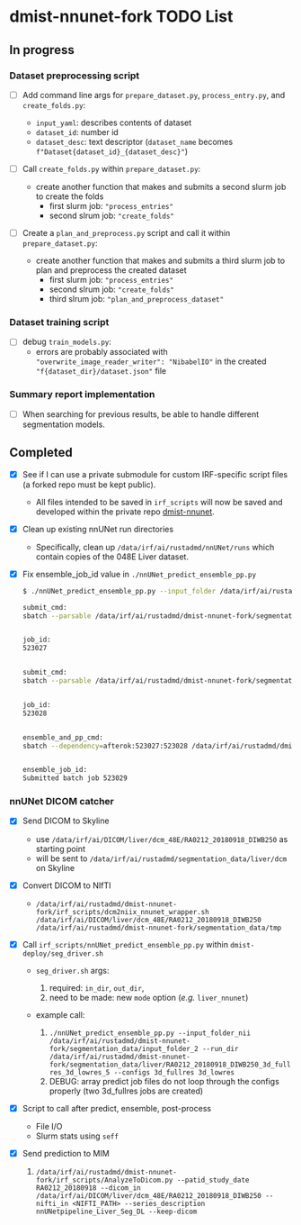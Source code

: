 # dmist-nnunet-fork TODO List

## In progress

### Dataset preprocessing script

- [ ] Add command line args for `prepare_dataset.py`, `process_entry.py`, and `create_folds.py`:
  - `input_yaml`: describes contents of dataset
  - `dataset_id`: number id
  - `dataset_desc`: text descriptor (`dataset_name` becomes `f"Dataset{dataset_id}_{dataset_desc}"`)

- [ ] Call `create_folds.py` within `prepare_dataset.py`:
  - create another function that makes and submits a second slurm job to create the folds
    - first slurm job: `"process_entries"`
    - second slrum job: `"create_folds"`

- [ ] Create a `plan_and_preprocess.py` script and call it within `prepare_dataset.py`:
  - create another function that makes and submits a third slurm job to plan and preprocess the created dataset
    - first slurm job: `"process_entries"`
    - second slrum job: `"create_folds"`
    - third slrum job: `"plan_and_preprocess_dataset"`

### Dataset training script

- [ ] debug `train_models.py`:
  - errors are probably associated with `"overwrite_image_reader_writer": "NibabelIO"` in the created `"f{dataset_dir}/dataset.json"` file

### Summary report implementation

- [ ] When searching for previous results, be able to handle different segmentation models.

## Completed

- [x] See if I can use a private submodule for custom IRF-specific script files (a forked repo must be kept public).
  
  - All files intended to be saved in `irf_scripts` will now be saved and developed within the private repo [dmist-nnunet](https://github.com/niaid/dmist-nnunet).

- [x] Clean up existing nnUNet run directories

  - Specifically, clean up `/data/irf/ai/rustadmd/nnUNet/runs` which contain copies of the 048E Liver dataset.

- [x] Fix ensemble_job_id value in `./nnUNet_predict_ensemble_pp.py`

  ```bash
  $ ./nnUNet_predict_ensemble_pp.py --input_folder /data/irf/ai/rustadmd/dmist-nnunet-fork/segmentation_data/input_folder --run_dir /data/irf/ai/rustadmd/dmist-nnunet-fork/segmentation_data/liver/RA0212_20180918_DIWB250_3d_fullres_3d_lowres --configs 3d_fullres 3d_lowres

  submit_cmd:
  sbatch --parsable /data/irf/ai/rustadmd/dmist-nnunet-fork/segmentation_data/liver/RA0212_20180918_DIWB250_3d_fullres_3d_lowres/nnUNet_array_predict_3d_fullres.slurm


  job_id:
  523027


  submit_cmd:
  sbatch --parsable /data/irf/ai/rustadmd/dmist-nnunet-fork/segmentation_data/liver/RA0212_20180918_DIWB250_3d_fullres_3d_lowres/nnUNet_array_predict_3d_lowres.slurm


  job_id:
  523028


  ensemble_and_pp_cmd:
  sbatch --dependency=afterok:523027:523028 /data/irf/ai/rustadmd/dmist-nnunet-fork/segmentation_data/liver/RA0212_20180918_DIWB250_3d_fullres_3d_lowres/nnUNet_ensemble_and_pp.slurm


  ensemble_job_id:
  Submitted batch job 523029
  ```

### nnUNet DICOM catcher

- [X] Send DICOM to Skyline

  - use `/data/irf/ai/DICOM/liver/dcm_48E/RA0212_20180918_DIWB250` as starting point
  - will be sent to `/data/irf/ai/rustadmd/segmentation_data/liver/dcm` on Skyline

- [x] Convert DICOM to NIfTI

  - `/data/irf/ai/rustadmd/dmist-nnunet-fork/irf_scripts/dcm2niix_nnunet_wrapper.sh /data/irf/ai/DICOM/liver/dcm_48E/RA0212_20180918_DIWB250 /data/irf/ai/rustadmd/dmist-nnunet-fork/segmentation_data/tmp`

- [X] Call `irf_scripts/nnUNet_predict_ensemble_pp.py` within `dmist-deploy/seg_driver.sh`

  - `seg_driver.sh` args:
     1. required: `in_dir`, `out_dir`,
     2. need to  be made: new `mode` option (*e.g.* `liver_nnunet`)

  - example call:

     1. `./nnUNet_predict_ensemble_pp.py --input_folder_nii /data/irf/ai/rustadmd/dmist-nnunet-fork/segmentation_data/input_folder_2 --run_dir /data/irf/ai/rustadmd/dmist-nnunet-fork/segmentation_data/liver/RA0212_20180918_DIWB250_3d_fullres_3d_lowres_5 --configs 3d_fullres 3d_lowres`
     2. DEBUG: array predict job files do not loop through the configs properly (two 3d_fullres jobs are created)
- [X] Script to call after predict, ensemble, post-process

  - File I/O
  - Slurm stats using `seff`

- [X] Send prediction to MIM

  1. `/data/irf/ai/rustadmd/dmist-nnunet-fork/irf_scripts/AnalyzeToDicom.py --patid_study_date RA0212_20180918 --dicom_in /data/irf/ai/DICOM/liver/dcm_48E/RA0212_20180918_DIWB250 --nifti_in <NIFTI_PATH> --series_description nnUNetpipeline_Liver_Seg_DL --keep-dicom`